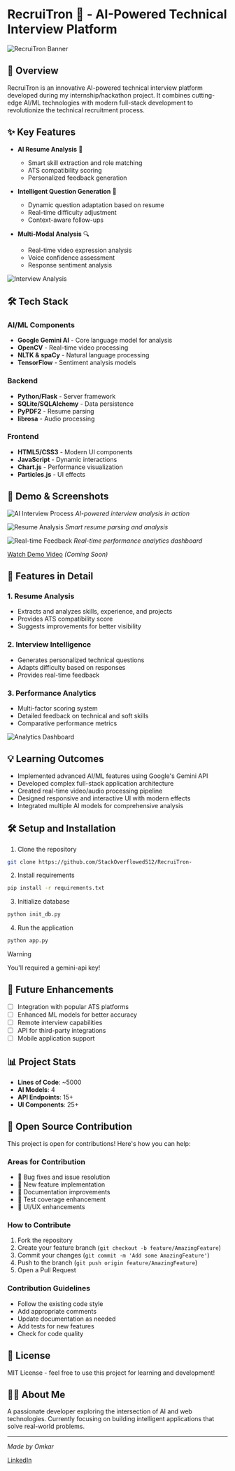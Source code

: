 # RecruiTron 🤖 - AI-Powered Technical Interview Platform

![RecruiTron Banner](https://images.unsplash.com/photo-1589254066213-a0c9dc853511?auto=format&fit=crop&q=80)

## 🌟 Overview

RecruiTron is an innovative AI-powered technical interview platform developed during my internship/hackathon project. It combines cutting-edge AI/ML technologies with modern full-stack development to revolutionize the technical recruitment process.

## ✨ Key Features

- **AI Resume Analysis** 📄
  - Smart skill extraction and role matching
  - ATS compatibility scoring
  - Personalized feedback generation
  
- **Intelligent Question Generation** 🎯
  - Dynamic question adaptation based on resume
  - Real-time difficulty adjustment
  - Context-aware follow-ups

- **Multi-Modal Analysis** 🔍
  - Real-time video expression analysis
  - Voice confidence assessment
  - Response sentiment analysis
  
![Interview Analysis](https://images.unsplash.com/photo-1517245386807-bb43f82c33c4?auto=format&fit=crop&q=80)

## 🛠️ Tech Stack

### AI/ML Components
- **Google Gemini AI** - Core language model for analysis
- **OpenCV** - Real-time video processing
- **NLTK & spaCy** - Natural language processing
- **TensorFlow** - Sentiment analysis models

### Backend
- **Python/Flask** - Server framework
- **SQLite/SQLAlchemy** - Data persistence
- **PyPDF2** - Resume parsing
- **librosa** - Audio processing

### Frontend
- **HTML5/CSS3** - Modern UI components
- **JavaScript** - Dynamic interactions
- **Chart.js** - Performance visualization
- **Particles.js** - UI effects

## 🎥 Demo & Screenshots

![AI Interview Process](https://images.unsplash.com/photo-1560472355-536de3962603?auto=format&fit=crop&q=80)
*AI-powered interview analysis in action*

![Resume Analysis](https://images.unsplash.com/photo-1616628188859-7a11abb6fcc9?auto=format&fit=crop&q=80)
*Smart resume parsing and analysis*

![Real-time Feedback](https://images.unsplash.com/photo-1553877522-43269d4ea984?auto=format&fit=crop&q=80)
*Real-time performance analytics dashboard*

[Watch Demo Video](#) *(Coming Soon)*

## 🚀 Features in Detail

### 1. Resume Analysis
- Extracts and analyzes skills, experience, and projects
- Provides ATS compatibility score
- Suggests improvements for better visibility

### 2. Interview Intelligence
- Generates personalized technical questions
- Adapts difficulty based on responses
- Provides real-time feedback

### 3. Performance Analytics
- Multi-factor scoring system
- Detailed feedback on technical and soft skills
- Comparative performance metrics

![Analytics Dashboard](https://images.unsplash.com/photo-1551288049-bebda4e38f71?auto=format&fit=crop&q=80)

## 💡 Learning Outcomes

- Implemented advanced AI/ML features using Google's Gemini API
- Developed complex full-stack application architecture
- Created real-time video/audio processing pipeline
- Designed responsive and interactive UI with modern effects
- Integrated multiple AI models for comprehensive analysis

## 🛠️ Setup and Installation

1. Clone the repository
```bash
git clone https://github.com/StackOverflowed512/RecruiTron-
```

2. Install requirements
```bash
pip install -r requirements.txt
```

3. Initialize database
```bash
python init_db.py
```

4. Run the application
```bash
python app.py
```
> [!Warning]
>You'll required a gemini-api key!

## 🔮 Future Enhancements

- [ ] Integration with popular ATS platforms
- [ ] Enhanced ML models for better accuracy
- [ ] Remote interview capabilities
- [ ] API for third-party integrations
- [ ] Mobile application support

## 📊 Project Stats

- **Lines of Code**: ~5000
- **AI Models**: 4
- **API Endpoints**: 15+
- **UI Components**: 25+

## 🤝 Open Source Contribution

This project is open for contributions! Here's how you can help:

### Areas for Contribution
- 🎯 Bug fixes and issue resolution
- 🚀 New feature implementation
- 📝 Documentation improvements
- 🧪 Test coverage enhancement
- 🎨 UI/UX enhancements

### How to Contribute
1. Fork the repository
2. Create your feature branch (`git checkout -b feature/AmazingFeature`)
3. Commit your changes (`git commit -m 'Add some AmazingFeature'`)
4. Push to the branch (`git push origin feature/AmazingFeature`)
5. Open a Pull Request

### Contribution Guidelines
- Follow the existing code style
- Add appropriate comments
- Update documentation as needed
- Add tests for new features
- Check for code quality


## 📜 License

MIT License - feel free to use this project for learning and development!

## 🙋‍♂️ About Me

A passionate developer exploring the intersection of AI and web technologies. Currently focusing on building intelligent applications that solve real-world problems.

---
*Made by Omkar*

[LinkedIn](linkedin.com/in/omkar-mutyalwar)
